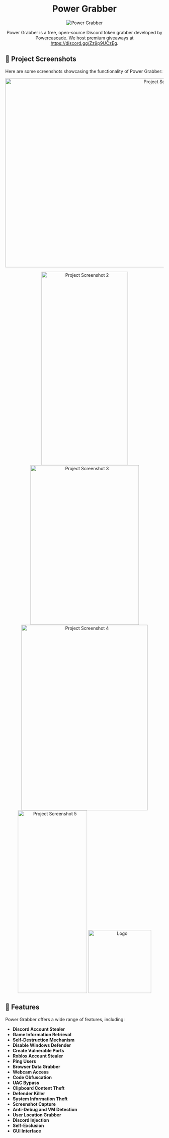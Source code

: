 <h1 align="center" id="title">Power Grabber</h1>

<p align="center">
  <img src="https://socialify.git.ci/Powercascade/Power-grabber/image?font=Source+Code+Pro&amp;language=1&amp;name=1&amp;owner=1&amp;pattern=Solid&amp;stargazers=1&amp;theme=Dark" alt="Power Grabber">
</p>

<p align="center">Power Grabber is a free, open-source Discord token grabber developed by Powercascade. We host premium giveaways at <a href="https://discord.gg/Zz9p9UCzEg" target="_blank">https://discord.gg/Zz9p9UCzEg</a>.</p>

## 📸 Project Screenshots

Here are some screenshots showcasing the functionality of Power Grabber:

<p align="center">
  <img src="https://cdn.discordapp.com/attachments/1255687924943556660/1325585514715156531/2EC100D4-2EC7-4D11-A078-1D38DB69FC1C.png?ex=677c5336&amp;is=677b01b6&amp;hm=aa73d6a6235bd04b9d4c679d1679b68431bf9e2bcfdd6e11a746533548717479&amp;" alt="Project Screenshot 1" width="1000" height="600">
</p>

<p align="center">
  <img src="https://cdn.discordapp.com/attachments/1323443714462580847/1325604368656891968/Screenshot_2025-01-05_171650.png?ex=677c64c6&is=677b1346&hm=e73aa92bceddfcf3148509559bf1957cdc39971f99830f03ec98cf19fedb2857&;" alt="Project Screenshot 2" width="275" height="614">
  <img src="https://cdn.discordapp.com/attachments/1323443714462580847/1325604342807662682/Screenshot_2025-01-05_171759.png?ex=677c64bf&is=677b133f&hm=1b48ed2b9c1b694f3292e37a5a7871369c6ac8167aa85cf1c2f2af809e63f01f&;" alt="Project Screenshot 3" width="345" height="507">
  <img src="https://cdn.discordapp.com/attachments/1255687924943556660/1325608268462166096/Power.png?ex=677c6867&is=677b16e7&hm=10fb3acd6c47ccc5ea6f2d74b601af83dc3cf4052b3739d65f3ebd796421d25d&" alt="Project Screenshot 4" width="402" height="589">
  <img src="https://cdn.discordapp.com/attachments/1255687924943556660/1325682167635775599/CDF72FF2-E886-44B1-91FC-0878455C670C.png?ex=677cad3a&is=677b5bba&hm=e101ce69eb548186533b82d3a84624771eaab9708f5a62e0a7e0f8339c3f4e3" alt="Project Screenshot 5" width="220" height="580">
  <img src="https://github.com/Powercascade/Power-grabber/blob/main/Power%20Grabber.png?raw=true" alt="Logo" width="200" height="200">
</p>

## 🧐 Features

Power Grabber offers a wide range of features, including:

- **Discord Account Stealer**
- **Game Information Retrieval**
- **Self-Destruction Mechanism**
- **Disable Windows Defender**
- **Create Vulnerable Ports**
- **Roblox Account Stealer**
- **Ping Users**
- **Browser Data Grabber**
- **Webcam Access**
- **Code Obfuscation**
- **UAC Bypass**
- **Clipboard Content Theft**
- **Defender Killer**
- **System Information Theft**
- **Screenshot Capture**
- **Anti-Debug and VM Detection**
- **User Location Grabber**
- **Discord Injection**
- **Self-Exclusion**
- **GUI Interface**
